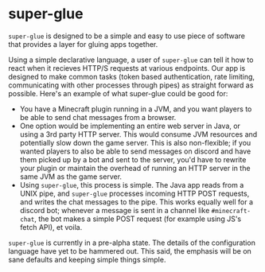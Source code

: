 # super-glue
`super-glue` is designed to be a simple and easy to use piece of software that
provides a layer for gluing apps together. 

Using a simple declarative language, a user of `super-glue` can tell it how to
react when it recieves HTTP/S requests at various endpoints. Our app is
designed to make common tasks (token based authentication, rate limiting,
communicating with other processes through pipes) as straight forward as
possible. Here's an example of what super-glue could be good for:
- You have a Minecraft plugin running in a JVM, and you want players to be able
to send chat messages from a browser.
- One option would be implementing an entire web server in Java, or using a 3rd
party HTTP server. This would consume JVM resources and potentially slow down
the game server. This is also non-flexible; if you wanted players to also be
able to send messages on discord and have them picked up by a bot and sent to
the  server, you'd have to rewrite your plugin or maintain the overhead of
running an HTTP server in the same JVM as the game server.
- Using `super-glue`, this process is simple. The Java app reads from a UNIX 
pipe, and `super-glue` processes incoming HTTP POST requests, and writes the 
chat messages to the pipe. This works equally well for a discord bot; whenever
a message is sent in a channel like `#minecraft-chat`, the bot makes a simple
POST request (for example using JS's fetch API), et voila. 

`super-glue` is currently in a pre-alpha state. The details of the
configuration language have yet to be hammered out. This said, the emphasis
will be on sane defaults and keeping simple things simple.
